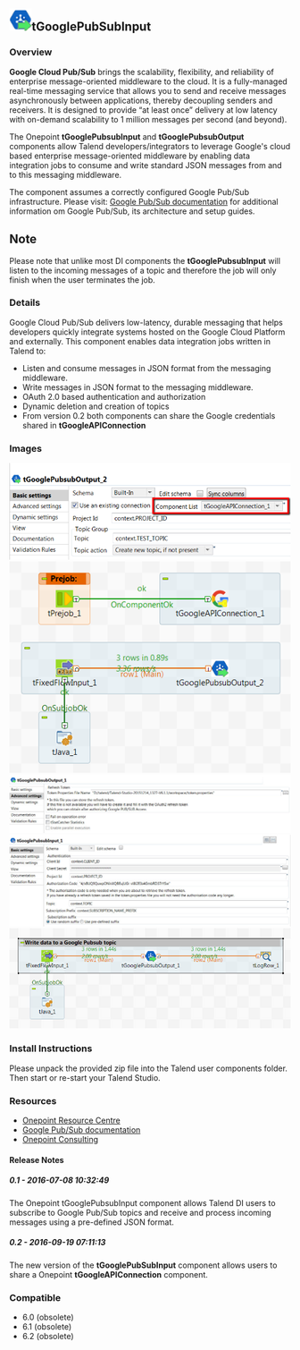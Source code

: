 ## <img src='./logo.jpg' width='40' height='40'>tGooglePubSubInput

### Overview
**Google Cloud Pub/Sub** brings the scalability, flexibility, and reliability of enterprise message-oriented middleware to the cloud. It is a fully-managed real-time messaging service that allows you to send and receive messages asynchronously between applications, thereby decoupling senders and receivers. It is designed to provide “at least once” delivery at low latency with on-demand scalability to 1 million messages per second (and beyond).

The Onepoint **tGooglePubsubInput** and **tGooglePubsubOutput** components allow Talend developers/integrators to leverage Google's cloud based enterprise message-oriented middleware by enabling data integration jobs to consume and write standard JSON messages from and to this messaging middleware.

The component assumes a correctly configured Google Pub/Sub infrastructure. Please visit: [Google Pub/Sub documentation](https://cloud.google.com/pubsub/overview) for additional information om Google Pub/Sub, its architecture and setup guides.

Note
------

Please note that unlike most DI components the **tGooglePubsubInput** will listen to the incoming messages of a topic and therefore the job will only finish when the user terminates the job.

### Details
Google Cloud Pub/Sub delivers low-latency, durable messaging that helps developers quickly integrate systems hosted on the Google Cloud Platform and externally. This component enables data integration jobs written in Talend to:
*   Listen and consume messages in JSON format from the messaging middleware. 
*   Write messages in JSON format to the messaging middleware.
*   OAuth 2.0 based authentication and authorization
*   Dynamic deletion and creation of topics
*   From version 0.2 both components can share the Google credentials shared in **tGoogleAPIConnection**
### Images
<a href='./screenshots/v_0.2__32.jpg'><img src='./screenshots/v_0.2__32.jpg' ></a>
<a href='./screenshots/v_0.2__31.jpg'><img src='./screenshots/v_0.2__31.jpg' ></a>
<a href='./screenshots/v_0.2__30.jpg'><img src='./screenshots/v_0.2__30.jpg' ></a>
<a href='./screenshots/v_0.2__29.jpg'><img src='./screenshots/v_0.2__29.jpg' ></a>
<a href='./screenshots/v_0.2__28.jpg'><img src='./screenshots/v_0.2__28.jpg' ></a>


### Install Instructions
Please unpack the provided zip file into the Talend user components folder. Then start or re-start your Talend Studio.
### Resources
 * <a href=http://www.onepointltd.com/community-development/>Onepoint Resource Centre</a>
 * <a href=https://cloud.google.com/pubsub/overview>Google Pub/Sub documentation</a>
 * <a href=http://www.onepointltd.com/>Onepoint Consulting</a>

#### Release Notes

##### 0.1 - 2016-07-08 10:32:49
The Onepoint tGooglePubsubInput component allows Talend DI users to subscribe to Google Pub/Sub topics and receive and process incoming messages using a pre-defined JSON format.
##### 0.2 - 2016-09-19 07:11:13
The new version of the **tGooglePubSubInput** component allows users to share a Onepoint **tGoogleAPIConnection** component. 
### Compatible
 -  6.0 (obsolete)
 -   6.1 (obsolete)
 -   6.2 (obsolete)